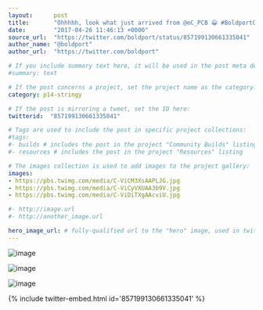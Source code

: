 ```yaml
---
layout:      post
title:       "Ohhhhh, look what just arrived from @eC_PCB 😀 #BoldportClub"
date:        "2017-04-26 11:46:13 +0000"
source_url:  "https://twitter.com/boldport/status/857199130661335041"
author_name: "@boldport"
author_url:  "https://twitter.com/boldport"

# If you include summary text here, it will be used in the post meta description instead of an excerpt from the post body
#summary: text

# If the post concerns a project, set the project name as the category:
category: p14-stringy

# If the post is mirroring a tweet, set the ID here:
twitterid:  "857199130661335041"

# Tags are used to include the post in specific project collections:
#tags:
#- builds # includes the post in the project "Community Builds" listing
#- resources # includes the post in the project "Resources" listing

# The images collection is used to add images to the project gallery:
images:
- https://pbs.twimg.com/media/C-ViCM3XsAAPLJG.jpg
- https://pbs.twimg.com/media/C-ViCyVXUAA3b9V.jpg
- https://pbs.twimg.com/media/C-ViDiTXgAAcviU.jpg

#- http://image.url
#- http://another_image.url

hero_image_url: # fully-qualified url to the "hero" image, used in twitter cards for example
---
```


![image](https://pbs.twimg.com/media/C-ViCM3XsAAPLJG.jpg)

![image](https://pbs.twimg.com/media/C-ViCyVXUAA3b9V.jpg)

![image](https://pbs.twimg.com/media/C-ViDiTXgAAcviU.jpg)

{% include twitter-embed.html id='857199130661335041' %}


